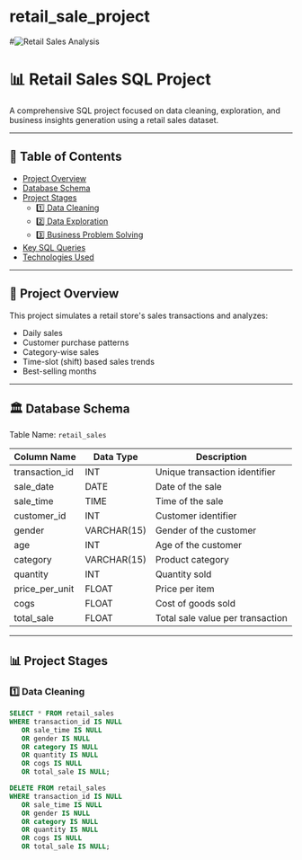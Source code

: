 # retail_sale_project

#![Retail Sales Analysis]()


# 📊 Retail Sales SQL Project

A comprehensive SQL project focused on data cleaning, exploration, and business insights generation using a retail sales dataset.

---

## 📂 Table of Contents

- [Project Overview](#project-overview)
- [Database Schema](#database-schema)
- [Project Stages](#project-stages)
  - [1️⃣ Data Cleaning](#1️⃣-data-cleaning)
  - [2️⃣ Data Exploration](#2️⃣-data-exploration)
  - [3️⃣ Business Problem Solving](#3️⃣-business-problem-solving)
- [Key SQL Queries](#key-sql-queries)
- [Technologies Used](#technologies-used)

---

## 📌 Project Overview

This project simulates a retail store's sales transactions and analyzes:
- Daily sales
- Customer purchase patterns
- Category-wise sales
- Time-slot (shift) based sales trends
- Best-selling months

---

## 🏛️ Database Schema

Table Name: `retail_sales`

| Column Name       | Data Type     | Description                          |
|-------------------|--------------|--------------------------------------|
| transaction_id    | INT          | Unique transaction identifier        |
| sale_date         | DATE         | Date of the sale                     |
| sale_time         | TIME         | Time of the sale                     |
| customer_id       | INT          | Customer identifier                  |
| gender            | VARCHAR(15)  | Gender of the customer               |
| age               | INT          | Age of the customer                  |
| category          | VARCHAR(15)  | Product category                     |
| quantity          | INT          | Quantity sold                        |
| price_per_unit    | FLOAT        | Price per item                       |
| cogs              | FLOAT        | Cost of goods sold                   |
| total_sale        | FLOAT        | Total sale value per transaction     |

---

## 📊 Project Stages

### 1️⃣ Data Cleaning

```sql
SELECT * FROM retail_sales
WHERE transaction_id IS NULL
   OR sale_time IS NULL
   OR gender IS NULL
   OR category IS NULL
   OR quantity IS NULL
   OR cogs IS NULL
   OR total_sale IS NULL;

DELETE FROM retail_sales
WHERE transaction_id IS NULL
   OR sale_time IS NULL
   OR gender IS NULL
   OR category IS NULL
   OR quantity IS NULL
   OR cogs IS NULL
   OR total_sale IS NULL;



